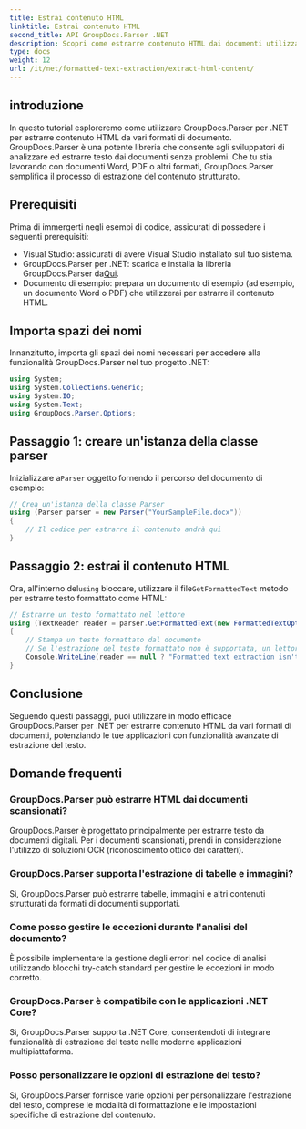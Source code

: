 ```yaml
---
title: Estrai contenuto HTML
linktitle: Estrai contenuto HTML
second_title: API GroupDocs.Parser .NET
description: Scopri come estrarre contenuto HTML dai documenti utilizzando GroupDocs.Parser per .NET. Tutorial facile da seguire con esempi di codice e guida passo passo.
type: docs
weight: 12
url: /it/net/formatted-text-extraction/extract-html-content/
---
```

## introduzione
In questo tutorial esploreremo come utilizzare GroupDocs.Parser per .NET per estrarre contenuto HTML da vari formati di documento. GroupDocs.Parser è una potente libreria che consente agli sviluppatori di analizzare ed estrarre testo dai documenti senza problemi. Che tu stia lavorando con documenti Word, PDF o altri formati, GroupDocs.Parser semplifica il processo di estrazione del contenuto strutturato.
## Prerequisiti
Prima di immergerti negli esempi di codice, assicurati di possedere i seguenti prerequisiti:
- Visual Studio: assicurati di avere Visual Studio installato sul tuo sistema.
-  GroupDocs.Parser per .NET: scarica e installa la libreria GroupDocs.Parser da[Qui](https://releases.groupdocs.com/parser/net/).
- Documento di esempio: prepara un documento di esempio (ad esempio, un documento Word o PDF) che utilizzerai per estrarre il contenuto HTML.

## Importa spazi dei nomi
Innanzitutto, importa gli spazi dei nomi necessari per accedere alla funzionalità GroupDocs.Parser nel tuo progetto .NET:
```csharp
using System;
using System.Collections.Generic;
using System.IO;
using System.Text;
using GroupDocs.Parser.Options;
```
## Passaggio 1: creare un'istanza della classe parser
 Inizializzare a`Parser` oggetto fornendo il percorso del documento di esempio:
```csharp
// Crea un'istanza della classe Parser
using (Parser parser = new Parser("YourSampleFile.docx"))
{
    // Il codice per estrarre il contenuto andrà qui
}
```
## Passaggio 2: estrai il contenuto HTML
 Ora, all'interno del`using` bloccare, utilizzare il file`GetFormattedText` metodo per estrarre testo formattato come HTML:
```csharp
// Estrarre un testo formattato nel lettore
using (TextReader reader = parser.GetFormattedText(new FormattedTextOptions(FormattedTextMode.Html)))
{
    // Stampa un testo formattato dal documento
    // Se l'estrazione del testo formattato non è supportata, un lettore è nullo
    Console.WriteLine(reader == null ? "Formatted text extraction isn't supported" : reader.ReadToEnd());
}
```

## Conclusione
Seguendo questi passaggi, puoi utilizzare in modo efficace GroupDocs.Parser per .NET per estrarre contenuto HTML da vari formati di documenti, potenziando le tue applicazioni con funzionalità avanzate di estrazione del testo.

## Domande frequenti
### GroupDocs.Parser può estrarre HTML dai documenti scansionati?
GroupDocs.Parser è progettato principalmente per estrarre testo da documenti digitali. Per i documenti scansionati, prendi in considerazione l'utilizzo di soluzioni OCR (riconoscimento ottico dei caratteri).
### GroupDocs.Parser supporta l'estrazione di tabelle e immagini?
Sì, GroupDocs.Parser può estrarre tabelle, immagini e altri contenuti strutturati da formati di documenti supportati.
### Come posso gestire le eccezioni durante l'analisi del documento?
È possibile implementare la gestione degli errori nel codice di analisi utilizzando blocchi try-catch standard per gestire le eccezioni in modo corretto.
### GroupDocs.Parser è compatibile con le applicazioni .NET Core?
Sì, GroupDocs.Parser supporta .NET Core, consentendoti di integrare funzionalità di estrazione del testo nelle moderne applicazioni multipiattaforma.
### Posso personalizzare le opzioni di estrazione del testo?
Sì, GroupDocs.Parser fornisce varie opzioni per personalizzare l'estrazione del testo, comprese le modalità di formattazione e le impostazioni specifiche di estrazione del contenuto.